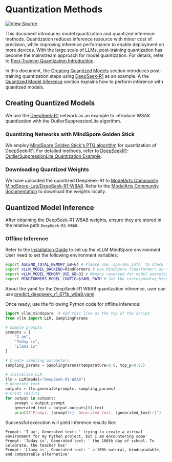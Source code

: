 # Quantization Methods

[![View Source](https://mindspore-website.obs.cn-north-4.myhuaweicloud.com/website-images/master/resource/_static/logo_source_en.svg)](https://gitee.com/mindspore/docs/blob/master/docs/vllm_mindspore/docs/source_en/user_guide/supported_features/quantization/quantization.md)

This document introduces model quantization and quantized inference methods. Quantization reduces inference resource with minor cost of precision, while improving inference performance to enable deployment on more devices. With the large scale of LLMs, post-training quantization has become the mainstream approach for model quantization. For details, refer to [Post-Training Quantization Introduction](https://gitee.com/mindspore/golden-stick/blob/master/mindspore_gs/ptq/README.md).

In this document, the [Creating Quantized Models](#creating-quantized-models) section introduces post-training quantization steps using [DeepSeek-R1](https://huggingface.co/deepseek-ai/DeepSeek-R1) as an example. A the [Quantized Model Inference](#quantized-model-inference) section explains how to perform inference with quantized models.

## Creating Quantized Models

We use the [DeepSeek-R1](https://huggingface.co/deepseek-ai/DeepSeek-R1) network as an example to introduce W8A8 quantization with the OutlierSuppressionLite algorithm.

### Quantizing Networks with MindSpore Golden Stick

We employ [MindSpore Golden Stick's PTQ algorithm](https://gitee.com/mindspore/golden-stick/blob/master/mindspore_gs/ptq/ptq/README.md) for quantization of DeepSeek-R1. For detailed methods, refer to [DeepSeekR1-OutlierSuppressionLite Quantization Example](https://gitee.com/mindspore/golden-stick/blob/master/example/deepseekv3/a8w8-osl/readme.md).

### Downloading Quantized Weights

We have uploaded the quantized DeepSeek-R1 to [ModelArts Community](https://modelers.cn): [MindSpore-Lab/DeepSeek-R1-W8A8](https://modelers.cn/models/MindSpore-Lab/DeepSeek-R1-W8A8). Refer to the [ModelArts Community documentation](https://modelers.cn/docs/en/openmind-hub-client/0.9/basic_tutorial/download.html) to download the weights locally.

## Quantized Model Inference

After obtaining the DeepSeek-R1 W8A8 weights, ensure they are stored in the relative path `DeepSeek-R1-W8A8`.

### Offline Inference

Refer to the [Installation Guide](../../../getting_started/installation/installation.md) to set up the vLLM MindSpore environment. User need to set the following environment variables:

```bash
export ASCEND_TOTAL_MEMORY_GB=64 # Please use `npu-smi info` to check the memory.
export vLLM_MODEL_BACKEND=MindFormers # use MindSpore Transformers as model backend.
export vLLM_MODEL_MEMORY_USE_GB=32 # Memory reserved for model execution. Set according to the model's maximum usage, with the remaining environment used for kvcache allocation
export MINDFORMERS_MODEL_CONFIG=$YAML_PATH # Set the corresponding MindSpore Transformers model's YAML file.
```

About the yaml for the DeepSeek-R1 W8A8 quantization inference, user can use [predict_deepseek_r1_671b_w8a8.yaml](https://gitee.com/mindspore/mindformers/blob/dev/research/deepseek3/deepseek_r1_671b/predict_deepseek_r1_671b_w8a8.yaml).

Once ready, use the following Python code for offline inference:

```python
import vllm_mindspore  # Add this line at the top of the script
from vllm import LLM, SamplingParams

# Sample prompts
prompts = [
    "I am",
    "Today is",
    "Llama is"
]

# Create sampling parameters
sampling_params = SamplingParams(temperature=0.0, top_p=0.95)

# Initialize LLM
llm = LLM(model="DeepSeek-R1-W8A8")
# Generate text
outputs = llm.generate(prompts, sampling_params)
# Print results
for output in outputs:
    prompt = output.prompt
    generated_text = output.outputs[0].text
    print(f"Prompt: {prompt!r}, Generated text: {generated_text!r}")
```

Successful execution will yield inference results like:

```text
Prompt: 'I am', Generated text: ' trying to create a virtual environment for my Python project, but I am encountering some'
Prompt: 'Today is', Generated text: ' the 100th day of school. To celebrate, the teacher has'
Prompt: 'Llama is', Generated text: ' a 100% natural, biodegradable, and compostable alternative'
```
